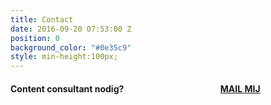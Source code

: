 ```yaml
---
title: Contact
date: 2016-09-20 07:53:00 Z
position: 0
background_color: "#0e35c9"
style: min-height:100px;
---
```


#### Content consultant nodig? <a href="#" class="btn btn-primary btn-lg mailto" style="margin-left:30%">MAIL MIJ</a>